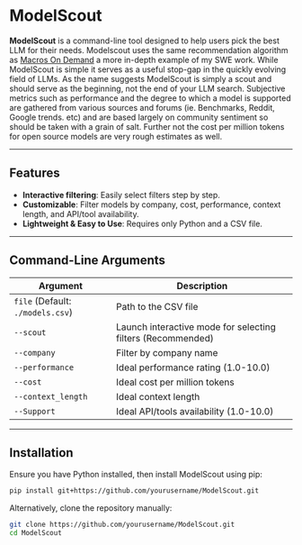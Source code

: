 # ModelScout

**ModelScout** is a command-line tool designed to help users pick the best LLM for their needs. Modelscout uses the same recommendation algorithm as [Macros On Demand](https://github.com/Hadi-M-Ibrahim/Macros-On-Demand) a more in-depth example of my SWE work. While ModelScout is simple it serves as a useful stop-gap in the quickly evolving field of LLMs. As the name suggests ModelScout is simply a scout and should serve as the beginning, not the end of your LLM search. Subjective metrics such as performance and the degree to which a model is supported are gathered from various sources and forums (ie. Benchmarks, Reddit, Google trends. etc) and are based largely on community sentiment so should be taken with a grain of salt. Further not the cost per million tokens for open source models are very rough estimates as well.

---

## Features
- **Interactive filtering**: Easily select filters step by step.
- **Customizable**: Filter models by company, cost, performance, context length, and API/tool availability.
- **Lightweight & Easy to Use**: Requires only Python and a CSV file.

---

##  Command-Line Arguments

| Argument | Description |
|----------|-------------|
| `file` (Default: `./models.csv`) | Path to the CSV file |
| `--scout` | Launch interactive mode for selecting filters (Recommended) |
| `--company` | Filter by company name |
| `--performance` | Ideal performance rating (1.0-10.0) |
| `--cost` | Ideal cost per million tokens |
| `--context_length` | Ideal context length |
| `--Support` | Ideal API/tools availability (1.0-10.0) |

---

## Installation

Ensure you have Python installed, then install ModelScout using pip:

```sh
pip install git+https://github.com/yourusername/ModelScout.git
```

Alternatively, clone the repository manually:

```sh
git clone https://github.com/yourusername/ModelScout.git
cd ModelScout
```
